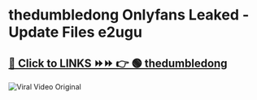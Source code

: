 
 # thedumbledong Onlyfans Leaked - Update Files e2ugu

## <h2><a href="https://clipsfans.com/thedumbledong&ref=git">🔗 Click to LINKS ⏩⏩ 👉 🟢 thedumbledong </a></h2>

<a href="https://clipsfans.com/thedumbledong&ref=git" rel="nofollow" data-target="animated-image.originalLink"><img src="https://i.ibb.co.com/xMMVF88/686577567.gif" alt="Viral Video Original" style="max-width: 100%; display: inline-block;" data-target="animated-image.originalImage"></a>

